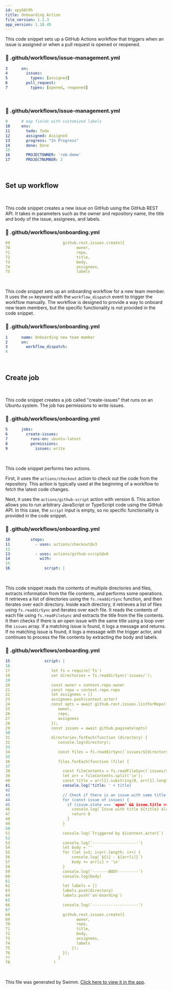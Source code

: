 ```yaml
---
id: vpy68t9h
title: Onboarding Action
file_version: 1.1.3
app_version: 1.18.45
---
```


This code snippet sets up a GitHub Actions workflow that triggers when an issue is assigned or when a pull request is opened or reopened.
<!-- NOTE-swimm-snippet: the lines below link your snippet to Swimm -->
### 📄 .github/workflows/issue-management.yml
```yaml
3      on:
4        issues:
5          types: [assigned]
6        pull_request:
7          types: [opened, reopened]
```

<br/>


<!-- NOTE-swimm-snippet: the lines below link your snippet to Swimm -->
### 📄 .github/workflows/issue-management.yml
```yaml
9      # map fields with customized labels
10     env:
11       todo: Todo
12       assigned: Assigned
13       progress: "In Progress"
14       done: Done
15     
16       PROJECTOWNER: 'rob-demo'
17       PROJECTNUMBER: 2
```

<br/>

## Set up workflow

<br/>

This code snippet creates a new issue on GitHub using the GitHub REST API. It takes in parameters such as the owner and repository name, the title and body of the issue, assignees, and labels.
<!-- NOTE-swimm-snippet: the lines below link your snippet to Swimm -->
### 📄 .github/workflows/onboarding.yml
```yaml
69                       github.rest.issues.create({
70                             owner,
71                             repo,
72                             title,
73                             body,
74                             assignees,
75                             labels
```

<br/>

This code snippet sets up an onboarding workflow for a new team member. It uses the `on` keyword with the `workflow_dispatch` event to trigger the workflow manually. The workflow is designed to provide a way to onboard new team members, but the specific functionality is not provided in the code snippet.
<!-- NOTE-swimm-snippet: the lines below link your snippet to Swimm -->
### 📄 .github/workflows/onboarding.yml
```yaml
1      name: Onboarding new team member
2      on:
3        workflow_dispatch:
4        
```

<br/>

## Create job

<br/>

This code snippet creates a job called "create-issues" that runs on an Ubuntu system. The job has permissions to write issues.
<!-- NOTE-swimm-snippet: the lines below link your snippet to Swimm -->
### 📄 .github/workflows/onboarding.yml
```yaml
5      jobs:
6        create-issues:
7          runs-on: ubuntu-latest
8          permissions:
9            issues: write
```

<br/>

This code snippet performs two actions.

First, it uses the `actions/checkout` action to check out the code from the repository. This action is typically used at the beginning of a workflow to fetch the latest code changes.

Next, it uses the `actions/github-script` action with version 6. This action allows you to run arbitrary JavaScript or TypeScript code using the GitHub API. In this case, the `script` input is empty, so no specific functionality is provided in the code snippet.
<!-- NOTE-swimm-snippet: the lines below link your snippet to Swimm -->
### 📄 .github/workflows/onboarding.yml
```yaml
10         steps:
11           - uses: actions/checkout@v3
12           
13           - uses: actions/github-script@v6
14             with:
15           
16               script: |
```

<br/>

This code snippet reads the contents of multiple directories and files, extracts information from the file contents, and performs some operations. It retrieves a list of directories using the `fs.readdirSync` function, and then iterates over each directory. Inside each directory, it retrieves a list of files using `fs.readdirSync` and iterates over each file. It reads the contents of each file using `fs.readFileSync` and extracts the title from the file contents. It then checks if there is an open issue with the same title using a loop over the `issues` array. If a matching issue is found, it logs a message and returns. If no matching issue is found, it logs a message with the trigger actor, and continues to process the file contents by extracting the body and labels.
<!-- NOTE-swimm-snippet: the lines below link your snippet to Swimm -->
### 📄 .github/workflows/onboarding.yml
```yaml
15               script: |
16                 
17                  let fs = require('fs')             
18                  var directories = fs.readdirSync('issues/');
19                  
20                  const owner = context.repo.owner
21                  const repo = context.repo.repo
22                  let assignees = []
23                  assignees.push(context.actor)
24                  const opts = await github.rest.issues.listForRepo({
25                     owner,
26                     repo,
27                     assignees
28                  });
29                  const issues = await github.paginate(opts)
30                               
31                  directories.forEach(function (directory) {                
32                     console.log(directory);
33                     
34                     const files = fs.readdirSync(`issues/${directory}`, 'UTF8')
35                     
36                     files.forEach(function (file) {
37                     
38                       const fileContents = fs.readFileSync(`issues/${directory}/${file}`, 'UTF8')   
39                       let arr = fileContents.split('\n');
40                       const title = arr[1].substring(8, arr[1].length-1)
41                       console.log('title: ' + title)
42     
43                       // Check if there is an issue with same title
44                       for (const issue of issues) {
45                         if (issue.state === 'open' && issue.title === title) { // todo: remove the state check in production
46                           console.log(`Issue with title ${title} already exist for user ${context.actor}`)
47                           return 0
48                         }
49                       }
50     
51                       console.log(`Triggered by ${context.actor}`)
52     
53                       console.log('--------------------')
54                       let body = ''
55                       for (let i=3; i<arr.length; i++) {
56                           console.log(`${i} - ${arr[i]}`)
57                           body += arr[i] + '\n'
58                       }      
59                       console.log('-------BODY---------')
60                       console.log(body)
61                       
62                       let labels = []
63                       labels.push(directory)
64                       labels.push(`on-boarding`)
65     
66                       console.log('--------------------')
67     
68                       github.rest.issues.create({
69                             owner,
70                             repo,
71                             title,
72                             body,
73                             assignees,
74                             labels
75                           });
76                       });  
77                     }
78                   )
```

<br/>

This file was generated by Swimm. [Click here to view it in the app](https://app.swimm.io/repos/Z2l0aHViJTNBJTNBY29sbGFib3JhdGUtZWZmZWN0aXZlbHklM0ElM0F0aW0td2hpdGUtZXNyaQ==/docs/vpy68t9h).
